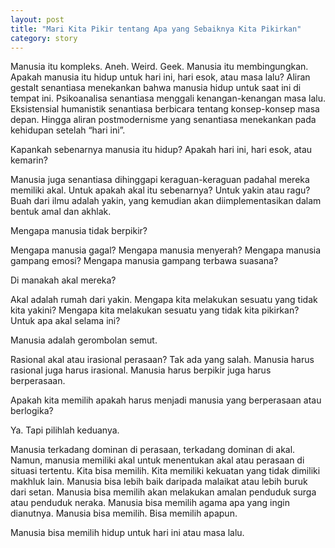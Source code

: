 ```yaml
---
layout: post
title: "Mari Kita Pikir tentang Apa yang Sebaiknya Kita Pikirkan"
category: story
---
```


Manusia itu kompleks. Aneh. Weird. Geek. Manusia itu membingungkan. Apakah manusia itu hidup untuk hari ini, hari esok, atau masa lalu? Aliran gestalt senantiasa menekankan bahwa manusia hidup untuk saat ini di tempat ini. Psikoanalisa senantiasa menggali kenangan-kenangan masa lalu. Eksistensial humanistik senantiasa berbicara tentang konsep-konsep masa depan. Hingga aliran postmodernisme yang senantiasa menekankan pada kehidupan setelah “hari ini”. 

Kapankah sebenarnya manusia itu hidup? Apakah hari ini, hari esok, atau kemarin?

Manusia juga senantiasa dihinggapi keraguan-keraguan padahal mereka memiliki akal. Untuk apakah akal itu sebenarnya? Untuk yakin atau ragu? Buah dari ilmu adalah yakin, yang kemudian akan diimplementasikan dalam bentuk amal dan akhlak.

Mengapa manusia tidak berpikir?

Mengapa manusia gagal? Mengapa manusia menyerah? Mengapa manusia gampang emosi? Mengapa manusia gampang terbawa suasana?

Di manakah akal mereka?

Akal adalah rumah dari yakin. Mengapa kita melakukan sesuatu yang tidak kita yakini? Mengapa kita melakukan sesuatu yang tidak kita pikirkan? Untuk apa akal selama ini?

Manusia adalah gerombolan semut.

Rasional akal atau irasional perasaan? Tak ada yang salah. Manusia harus rasional juga harus irasional. Manusia harus berpikir juga harus berperasaan.

Apakah kita memilih apakah harus menjadi manusia yang berperasaan atau berlogika?

Ya. Tapi pilihlah keduanya.

Manusia terkadang dominan di perasaan, terkadang dominan di akal. Namun, manusia memiliki akal untuk menentukan akal atau perasaan di situasi tertentu. Kita bisa memilih. Kita memiliki kekuatan yang tidak dimiliki makhluk lain. Manusia bisa lebih baik daripada malaikat atau lebih buruk dari setan. Manusia bisa memilih akan melakukan amalan penduduk surga atau penduduk neraka. Manusia bisa memilih agama apa yang ingin dianutnya. Manusia bisa memilih. Bisa memilih apapun.

Manusia bisa memilih hidup untuk hari ini atau masa lalu.